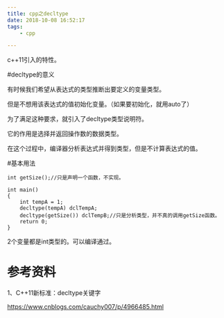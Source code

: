 ```yaml
---
title: cpp之decltype
date: 2018-10-08 16:52:17
tags:
	- cpp

---
```




c++11引入的特性。

#decltype的意义

有时候我们希望从表达式的类型推断出要定义的变量类型。

但是不想用该表达式的值初始化变量。（如果要初始化，就用auto了）

为了满足这种要求，就引入了decltype类型说明符。

它的作用是选择并返回操作数的数据类型。

在这个过程中，编译器分析表达式并得到类型，但是不计算表达式的值。



#基本用法

```
int getSize();//只是声明一个函数，不实现。

int main()
{
	int tempA = 1;
	decltype(tempA) dclTempA;
	decltype(getSize()) dclTempB;//只是分析类型，并不真的调用getSize函数。
	return 0;
}
```

2个变量都是int类型的。可以编译通过。



# 参考资料

1、C++11新标准：decltype关键字

https://www.cnblogs.com/cauchy007/p/4966485.html